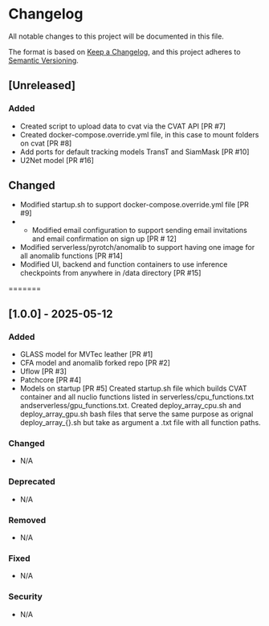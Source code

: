 # Changelog

All notable changes to this project will be documented in this file.

The format is based on [Keep a Changelog](https://keepachangelog.com/en/1.1.0/),
and this project adheres to [Semantic Versioning](https://semver.org/spec/v2.0.0.html).

## [Unreleased]

### Added
- Created script to upload data to cvat via the CVAT API [PR #7]
- Created docker-compose.override.yml file, in this case to mount folders on cvat [PR #8]
- Add ports for default tracking models TransT and SiamMask [PR #10]
- U2Net model [PR #16]

## Changed
- Modified startup.sh to support docker-compose.override.yml file [PR #9]
- - Modified email configuration to support sending email invitations and email confirmation on sign up [PR # 12]
- Modified serverless/pyrotch/anomalib to support having one image for all anomalib functions [PR #14]
- Modified UI, backend and function containers to use inference checkpoints from anywhere in /data directory [PR #15]

=======

## [1.0.0] - 2025-05-12

### Added
- GLASS model for MVTec leather [PR #1]
- CFA model and anomalib forked repo [PR #2]
- Uflow [PR #3]
- Patchcore [PR #4]
- Models on startup [PR #5]
Created startup.sh file which builds CVAT container and all nuclio functions listed in serverless/cpu_functions.txt andserverless/gpu_functions.txt. Created deploy_array_cpu.sh and deploy_array_gpu.sh bash files that serve the same purpose as orignal deploy_array_{}.sh but take as argument a .txt file with all function paths.

### Changed
- N/A

### Deprecated
- N/A

### Removed
- N/A

### Fixed
- N/A

### Security
- N/A
